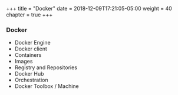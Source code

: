 +++
title = "Docker"
date = 2018-12-09T17:21:05-05:00
weight = 40
chapter = true
+++

### Docker

* Docker Engine
* Docker client
* Containers 
* Images
* Registry and Repositories
* Docker Hub
* Orchestration
* Docker Toolbox / Machine



